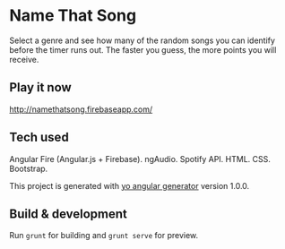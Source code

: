 # Name That Song
Select a genre and see how many of the random songs you can identify before the timer runs out. The faster you guess, the more points you will receive. 

## Play it now

http://namethatsong.firebaseapp.com/ 

## Tech used

Angular Fire (Angular.js + Firebase). ngAudio. Spotify API. HTML. CSS. Bootstrap.

This project is generated with [yo angular generator](https://github.com/yeoman/generator-angular) version 1.0.0.

## Build & development

Run `grunt` for building and `grunt serve` for preview.




